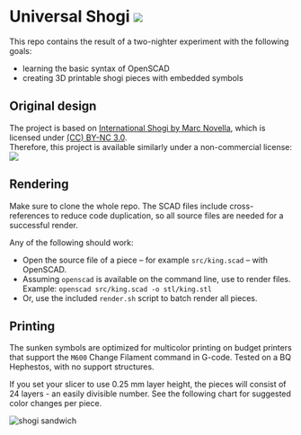 # Universal Shogi [![](https://img.shields.io/badge/Made%20with-OpenSCAD-brightgreen.svg)](http://www.openscad.org/) 

This repo contains the result of a two-nighter experiment with the following goals:
- learning the basic syntax of OpenSCAD
- creating 3D printable shogi pieces with embedded symbols

## Original design

The project is based on [International Shogi by Marc Novella](http://www.marcnovella.com/personal/universal-shogi/?lang=en), which is licensed under [(CC) BY-NC 3.0](https://creativecommons.org/licenses/by-nc/3.0/deed.ca).  
Therefore, this project is available similarly under a non-commercial license: [![](https://i.creativecommons.org/l/by-nc/4.0/80x15.png)](http://creativecommons.org/licenses/by-nc/4.0/)

## Rendering

Make sure to clone the whole repo. The SCAD files include cross-references to reduce code duplication, so all source files are needed for a successful render.

Any of the following should work:
- Open the source file of a piece – for example `src/king.scad` – with OpenSCAD.
- Assuming `openscad` is available on the command line, use to render files.
    Example: `openscad src/king.scad -o stl/king.stl`
- Or, use the included `render.sh` script to batch render all pieces.

## Printing

The sunken symbols are optimized for multicolor printing on budget printers that support the `M600` Change Filament command in G-code. Tested on a BQ Hephestos, with no support structures.

If you set your slicer to use 0.25 mm layer height, the pieces will consist of 24 layers - an easily divisible number. See the following chart for suggested color changes per piece.

![shogi sandwich](https://user-images.githubusercontent.com/1783465/38902809-642a84c8-42a2-11e8-803c-634e4251fad8.png)
